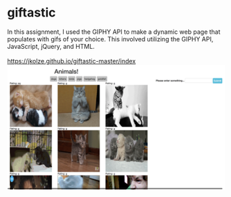 # giftastic
In this assignment, I used the GIPHY API to make a dynamic web page that populates with gifs of your choice. This involved utilizing the GIPHY API, JavaScript, jQuery, and HTML.
<br>
<br>
https://jkolze.github.io/giftastic-master/index
<br>
![Home](/img/pic.png 'Screenshot')
